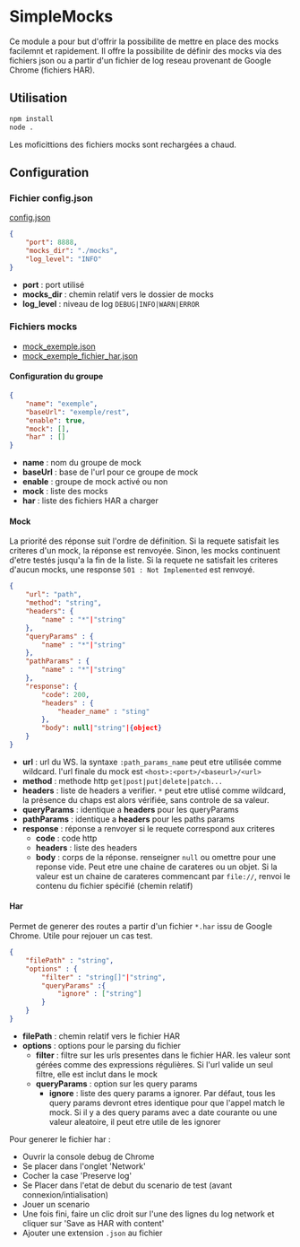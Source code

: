 # SimpleMocks

Ce module a pour but d'offrir la possibilite de mettre en place des mocks facilemnt et rapidement.
Il offre la possibilite de définir des mocks via des fichiers json ou a partir d'un fichier de log reseau provenant de Google Chrome (fichiers HAR).

## Utilisation

```cmd
npm install
node .
```

Les moficittions des fichiers mocks sont rechargées a chaud.

## Configuration
### Fichier config.json

[config.json](config.json)

```json
{
    "port": 8888,
    "mocks_dir": "./mocks",
    "log_level": "INFO"
}
```
* __port__ : port utilisé
* __mocks_dir__ : chemin relatif vers le dossier de mocks
* __log_level__ : niveau de log `DEBUG|INFO|WARN|ERROR`

### Fichiers mocks

* [mock_exemple.json](mocks_exemples/exemple1.json)
* [mock_exemple_fichier_har.json](mocks_exemples/exemple_harFile.json)

#### Configuration du groupe
```json
{
    "name": "exemple",
    "baseUrl": "exemple/rest",
    "enable": true,
    "mock": [],
    "har" : []
}
```
* __name__ : nom du groupe de mock
* __baseUrl__ : base de l'url pour ce groupe de mock
* __enable__ : groupe de mock activé ou non
* __mock__ : liste des mocks
* __har__ : liste des fichiers HAR a charger

#### Mock

La priorité des réponse suit l'ordre de définition. Si la requete satisfait les criteres d'un mock, la réponse est renvoyée. Sinon, les mocks continuent d'etre testés jusqu'a la fin de la liste. Si la requete ne satisfait les criteres d'aucun mocks, une response `501 : Not Implemented` est renvoyé.

```json
{
    "url": "path",
    "method": "string",
    "headers": {
        "name" : "*"|"string"
    },
    "queryParams" : {
        "name" : "*"|"string"
    },
    "pathParams" : {
        "name" : "*"|"string"
    },
    "response": {
        "code": 200,
        "headers" : {
            "header_name" : "sting"
        },
        "body": null|"string"|{object}
    }    
}
```

* __url__ : url du WS. la syntaxe `:path_params_name` peut etre utilisée comme wildcard. l'url finale du mock est `<host>:<port>/<baseurl>/<url>`
* __method__ : methode http `get|post|put|delete|patch...`
* __headers__ : liste de headers a verifier. `*` peut etre utlisé comme wildcard, la présence du chaps est alors vérifiée, sans controle de sa valeur.
* __queryParams__ : identique a __headers__ pour les queryParams
* __pathParams__ : identique a __headers__ pour les paths params
* __response__ : réponse a renvoyer si le requete correspond aux criteres
    * __code__ : code http
    * __headers__ : liste des headers
    * __body__ : corps de la réponse. renseigner `null` ou omettre pour une reponse vide. Peut etre une chaine de carateres ou un objet. Si la valeur est un chaine de carateres commencant par `file://`, renvoi le contenu du fichier spécifié (chemin relatif)

#### Har
Permet de generer des routes a partir d'un fichier `*.har` issu de Google Chrome.
Utile pour rejouer un cas test.

```json
{
    "filePath" : "string",
    "options" : {
        "filter" : "string[]"|"string",
        "queryParams" :{
            "ignore" : ["string"]
        }
    }
}
```
* __filePath__ : chemin relatif vers le fichier HAR
* __options__ : options pour le parsing du fichier
    * __filter__ : filtre sur les urls presentes dans le fichier HAR. les valeur sont gérées comme des expressions régulières. Si l'url valide un seul filtre, elle est inclut dans le mock
    * __queryParams__ : option sur les query params
        * __ignore__ : liste des query params a ignorer. Par défaut, tous les query params devront etres identique pour que l'appel match le mock. Si il y a des query params avec a date courante ou une valeur aleatoire, il peut etre utile de les ignorer

Pour generer le fichier har :
* Ouvrir la console debug de Chrome
* Se placer dans l'onglet 'Network'
* Cocher la case 'Preserve log'
* Se Placer dans l'etat de debut du scenario de test (avant connexion/intialisation)
* Jouer un scenario
* Une fois fini, faire un clic droit sur l'une des lignes du log network et cliquer sur 'Save as HAR with content'
* Ajouter une extension `.json` au fichier
